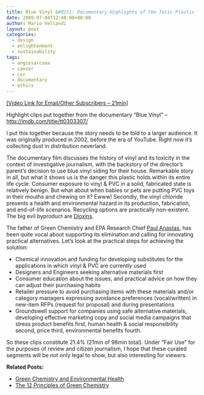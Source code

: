 ```yaml
---
title: Blue Vinyl &#8211; Documentary Highlights of the Toxic Plastic
date: 2009-07-04T12:48:00+00:00
author: Mario Vellandi
layout: post
categories:
  - design
  - enlightenment
  - sustainability
tags:
  - angiosarcoma
  - cancer
  - csr
  - documentary
  - ethics
---
```

<a rel="nofollow" href="http://vimeo.com/5446160">[Video Link for Email/Other Subscribers &#8211; 21min]</a>

Highlight clips put together from the documentary &#8220;Blue Vinyl&#8221; &#8211; <a rel="nofollow" href="http://imdb.com/title/tt0303307/">http://imdb.com/title/tt0303307/</a>

I put this together because the story needs to be told to a larger audience. It was originally produced in 2002, before the era of YouTube. Right now it&#8217;s collecting dust in distribution neverland.

The documentary film discusses the history of vinyl and its toxicity in the context of investigative journalism, with the backstory of the director&#8217;s parent&#8217;s decision to use blue vinyl siding for their house. Remarkable story in all, but what it shows us is the danger this plastic holds within its entire life cycle. Consumer exposure to vinyl & PVC in a solid, fabricated state is relatively benign. But what about when babies or pets are putting PVC toys in their mouths and chewing on it? Ewww! Secondly, the vinyl chloride presents a health and environmental hazard in its production, fabrication, and end-of-life scenarios. Recycling options are practically non-existent. The big evil byproduct are <a rel="nofollow" href="http://en.wikipedia.org/wiki/Dioxin">Dioxins</a>.

The father of Green Chemistry and EPA Research Chief [Paul Anastas](http://www.chem.yale.edu/faculty/anastas.html), has been quite vocal about supporting its elimination and calling for innovating practical alternatives. Let&#8217;s look at the practical steps for achieving the solution:

  * Chemical innovation and funding for developing substitutes for the applications in which vinyl & PVC are currently used
  * Designers and Engineers seeking alternative materials first
  * Consumer education about the issues, and practical advice on how they can adjust their purchasing habits
  * Retailer pressure to avoid purchasing items with these materials and/or category managers expressing avoidance preferences (vocal/written) in new-item RFPs (request for proposal) and during presentations
  * Groundswell support for companies using safe alternative materials; developing effective marketing copy and social media campaigns that stress product benefits first, human health & social responsibility second, price third, environmental benefits fourth.

So these clips constitute 21.4% (21min of 98min total). Under &#8220;Fair Use&#8221; for the purposes of review and citizen journalism, I hope that these curated segments will be not only legal to show, but also interesting for viewers.

**Related Posts:**

  * [Green Chemistry and Environmental Health](../green-chemistry-and-environmental-health/)
  * [The 12 Principles of Green Chemistry](../the-12-principles-of-green-chemistry/)
